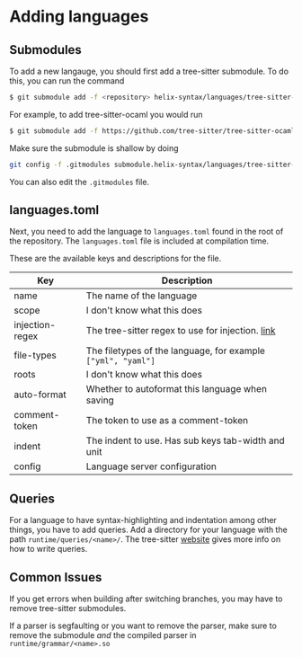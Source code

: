 # Adding languages

## Submodules

To add a new langauge, you should first add a tree-sitter submodule. To do this, you can run the command
```sh
$ git submodule add -f <repository> helix-syntax/languages/tree-sitter-<name>
```
For example, to add tree-sitter-ocaml you would run
```sh
$ git submodule add -f https://github.com/tree-sitter/tree-sitter-ocaml helix-syntax/languages/tree-sitter-ocaml
```
Make sure the submodule is shallow by doing
```sh
git config -f .gitmodules submodule.helix-syntax/languages/tree-sitter-<name>.shallow true
```
You can also edit the `.gitmodules` file.

## languages.toml

Next, you need to add the language to `languages.toml` found in the root of the repository. The `languages.toml` file is included at compilation time.

These are the available keys and descriptions for the file.

| Key           | Description                                                   |
| ----          | -----------                                                   |
| name          | The name of the language                                      |
| scope         | I don't know what this does                                   |
| injection-regex | The tree-sitter regex to use for injection. [link](https://tree-sitter.github.io/tree-sitter/syntax-highlighting) |
| file-types    | The filetypes of the language, for example `["yml", "yaml"]`  |
| roots         | I don't know what this does                                   |
| auto-format   | Whether to autoformat this language when saving               |
| comment-token | The token to use as a comment-token                           |
| indent        | The indent to use. Has sub keys tab-width and unit            |
| config        | Language server configuration                                 |

## Queries

For a language to have syntax-highlighting and indentation among other things, you have to add queries. Add a directory for your language with the path `runtime/queries/<name>/`. The tree-sitter [website](https://tree-sitter.github.io/tree-sitter/syntax-highlighting#queries) gives more info on how to write queries.

## Common Issues

If you get errors when building after switching branches, you may have to remove tree-sitter submodules.

If a parser is segfaulting or you want to remove the parser, make sure to remove the submodule *and* the compiled parser in `runtime/grammar/<name>.so`
